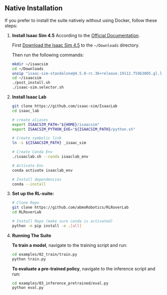 ## Native Installation
If you prefer to install the suite natively without using Docker, follow these steps:
1. **Install Isaac Sim 4.5** According to the [Official Documentation](https://docs.isaacsim.omniverse.nvidia.com/latest/installation/install_workstation.html).

    First [Download the Isaac Sim 4.5](https://download.isaacsim.omniverse.nvidia.com/isaac-sim-standalone%404.5.0-rc.36%2Brelease.19112.f59b3005.gl.linux-x86_64.release.zip) to the `~/Downloads` directory.

    Then run the following commands:

    ```bash
    mkdir ~/isaacsim
    cd ~/Downloads
    unzip "isaac-sim-standalone@4.5.0-rc.36+release.19112.f59b3005.gl.linux-x86_64.release.zip" -d ~/isaacsim
    cd ~/isaacsim
    ./post_install.sh
    ./isaac-sim.selector.sh
    ```
1. **Install Isaac Lab**
   ```bash
   git clone https://github.com/isaac-sim/IsaacLab
   cd isaac_lab

   # create aliases
   export ISAACSIM_PATH="${HOME}/isaacsim"
   export ISAACSIM_PYTHON_EXE="${ISAACSIM_PATH}/python.sh"

   # Create symbolic link
   ln -s ${ISAACSIM_PATH} _isaac_sim

   # Create Conda Env
   ./isaaclab.sh --conda isaaclab_env

   # Activate Env
   conda activate isaaclab_env

   # Install dependencies
   conda --install

   ```

2. **Set up the RL-suite:**

   ```bash
   # Clone Repo
   git clone https://github.com/abmoRobotics/RLRoverLab
   cd RLRoverLab

   # Install Repo (make sure conda is activated)
   python -m pip install -e .[all]
   ```

3. **Running The Suite**

   **To train a model**, navigate to the training script and run:
   ```bash
   cd examples/02_train/train.py
   python train.py
   ```

   **To evaluate a pre-trained policy**, navigate to the inference script and run:
   ```bash
   cd examples/03_inference_pretrained/eval.py
   python eval.py
   ```
